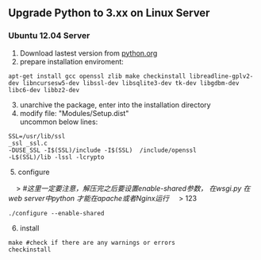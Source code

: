 ## Upgrade Python to 3.xx on Linux Server

### Ubuntu 12.04 Server  
  1. Download lastest version from [python.org](https://www.python.org/download)
  2. prepare installation enviroment:
```
apt-get install gcc openssl zlib make checkinstall libreadline-gplv2-dev libncursesw5-dev libssl-dev libsqlite3-dev tk-dev libgdbm-dev libc6-dev libbz2-dev
```
  3. unarchive the package, enter into the installation directory
  4. modify file: "Modules/Setup.dist"  
    uncommon below lines:
```
SSL=/usr/lib/ssl  
_ssl _ssl.c  
-DUSE_SSL -I$(SSL)/include -I$(SSL)  /include/openssl  
-L$(SSL)/lib -lssl -lcrypto
```
  5. configure  
  
     > _#这里一定要注意，解压完之后要设置enable-shared参数， 在wsgi.py 在web server中python 才能在apache或者Nginx运行_
     > 123
```
./configure --enable-shared
``` 
  6. install
```
make #check if there are any warnings or errors  
checkinstall
```
